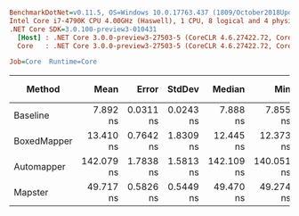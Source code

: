``` ini

BenchmarkDotNet=v0.11.5, OS=Windows 10.0.17763.437 (1809/October2018Update/Redstone5)
Intel Core i7-4790K CPU 4.00GHz (Haswell), 1 CPU, 8 logical and 4 physical cores
.NET Core SDK=3.0.100-preview3-010431
  [Host] : .NET Core 3.0.0-preview3-27503-5 (CoreCLR 4.6.27422.72, CoreFX 4.7.19.12807), 64bit RyuJIT
  Core   : .NET Core 3.0.0-preview3-27503-5 (CoreCLR 4.6.27422.72, CoreFX 4.7.19.12807), 64bit RyuJIT

Job=Core  Runtime=Core  

```
|      Method |       Mean |     Error |    StdDev |     Median |        Min |        Max | Ratio | RatioSD |  Gen 0 | Gen 1 | Gen 2 | Allocated |
|------------ |-----------:|----------:|----------:|-----------:|-----------:|-----------:|------:|--------:|-------:|------:|------:|----------:|
|    Baseline |   7.892 ns | 0.0311 ns | 0.0243 ns |   7.888 ns |   7.855 ns |   7.942 ns |  1.00 |    0.00 | 0.0134 |     - |     - |      56 B |
| BoxedMapper |  13.410 ns | 0.7642 ns | 1.8309 ns |  12.445 ns |  12.373 ns |  17.308 ns |  2.09 |    0.15 | 0.0134 |     - |     - |      56 B |
|  Automapper | 142.079 ns | 1.7838 ns | 1.5813 ns | 142.109 ns | 140.051 ns | 145.950 ns | 18.02 |    0.21 | 0.0210 |     - |     - |      88 B |
|     Mapster |  49.717 ns | 0.5826 ns | 0.5449 ns |  49.470 ns |  49.274 ns |  51.004 ns |  6.29 |    0.08 | 0.0210 |     - |     - |      88 B |
